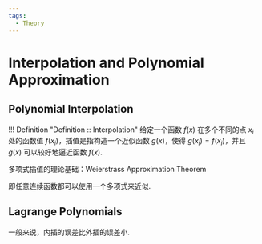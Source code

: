 ```yaml
---
tags:
  - Theory
---
```


# Interpolation and Polynomial Approximation

## Polynomial Interpolation

!!! Definition "Definition :: Interpolation"
    给定一个函数 $f(x)$ 在多个不同的点 $x_i$ 处的函数值 $f(x_i)$，插值是指构造一个近似函数 $g(x)$，使得 $g(x_i) = f(x_i)$，并且 $g(x)$ 可以较好地逼近函数 $f(x)$.

多项式插值的理论基础：Weierstrass Approximation Theorem

即任意连续函数都可以使用一个多项式来近似.

## Lagrange Polynomials

一般来说，内插的误差比外插的误差小.
